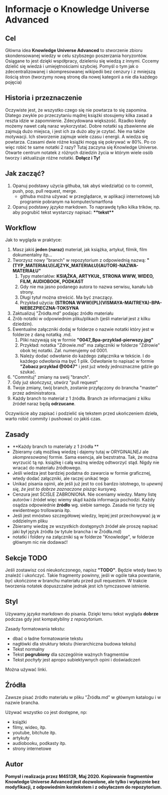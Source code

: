 # Informacje o Knowledge Universe Advanced
##  Cel
Główna idea **Knowledge Universe Advanced** to stworzenie zbioru skondensowanej wiedzy w celu szybszego poszerzania horyzontów. Osiągane to jest dzięki współpracy, dzieleniu się wiedzą z innymi. Cccemy dzielić się wiedzá i umiejętnościami szybciej.
Pomyśl o tym jak o zdecentralizowanej i skompresowanej wikipedii bez cenzury i z mniejszą ilością stron (tworzymy nową stronę dla nowej kategorii a nie dla każdego pojęcia) 

## Historia i przeznaczenie
Oczywiste jest, że wszystko czego się nie powtarza to się zapomina. Dlatego zwykle po przeczytaniu mądrej książki stosujemy kilka zasad a reszta idzie w zapomnienie. Zdecydowana większość. Rzadko kiedy możemy nawet całą naraz wykorzystać.
Dobre notatki są zbawienne ale zajmują dużo miejsca, i jest ich za dużo aby je czytać. Nie ma także motywacji. Ich stworzenie zajmuje wiele czasu i energii. A wiedza się powtarza. Czasami dwie różne książki mogą się pokrywać w 80%.
Po co więc robić te same notatki 2 razy?
Tutaj zaczyna się Knowledge Universe.
Otwarte centrum notatek z różnych dziedzin życia w którym wiele osób tworzy i aktualizuje różne notatki. **Dołącz i Ty!**

## Jak zacząć?

1. Opanuj podstawy użycia githuba, tak abyś wiedział(a) co to commit, push, pop, pull request, merge.
	- githuba można używać w przeglądarce, w aplikacji internetowej lub programie pobranym na komputer/smartfona
2. Opanuj podstawy *języka* markdown. To naprawdę tylko kilka trików, np. aby pogrubić tekst wystarczy napisać: **\*\*tekst\*\***

## Workflow
Jak to wygląda w praktyce:

1. Masz jakiś **jeden (naraz)** materiał, jak książka, artykuł, filmik, film dokumentalny itp...
2. Tworzysz nowy "branch" w repozytorium z odpowiednią nazwą: **"(TYP\_MATERIAŁU)(JĘZYK\_MATERIAŁU)(AUTOR)-NAZWA\-MATERIAŁU"**
	1. Typy materiałów: **KSIĄŻKA, ARTYKUŁ, STRONA WWW, WIDEO, FILM, AUDIOBOOK, PODKAST**
	2. Gdy nie ma jasno podanego autora to nazwa serwisu, kanału lub strony.
	3. Długi tytuł można streścić. Ma być znaczący.
	4. Przykład użycia: **(STRONA WWW)(PL)(VISMAYA-MAITREYA)-BPA-NIEBEZPIECZNA-TOKSYNA**
3. Zaktualizuj "Źródła.md" podając źródło materiału
4. Zrób notatki w odpowiednim pliku/plikach (jeśli materiał jest z kilku dziedzin).
5. Ewentualne załączniki dodaj w folderze o nazwie notatki który jest w folderze z daną notatką .md.
	1. Pliki nazywają się w formie **"0047\_Bpa-przyklad-pierwszy.jpg"**
	2. Przykład: notatka "Zdrowie.md" ma załączniki w folderze "Zdrowie" obok tej notatki. Zał. numerujemy od 0001.
	3. Należy dodać odwołanie do każdego załącznika w tekście. I do każdego odwołania ma być 1 plik. Odwołanie to napisać w formie **"Zobacz przykład @0047"** i jest już wtedy jednoznaczne gdzie go szukać.
6. "Commituj" zmiany na swój "branch".
7. Gdy już skończysz, utwórz "pull request"
8. Twoje zmiany, twój branch, zostanie przyłączony do brancha "master" przez administratora.
9. Każdy branch to materiał z 1 źródła. Branch ze informacjami z kilku źródeł naraz będą **odrzucane**.

Oczywiście aby zapisać i podzielić się tekstem przed ukończeniem dzieła, warto robić commity i pushować co jakiś czas.

## Zasady
- **Każdy branch to materiały z 1 źródła **
- Zbieramy całą możliwą wiedzę i dajemy tutaj w ORYGINALNEJ ale *skompresowanej* formie. Sama esencja, ale bezstratna. Tak, że można wyrzucić tą np. książkę i całą ważną wiedzę odtworzyć stąd. Nigdy nie wracać do materiału źródłowego.
- Jeśli wiedza jest bardziej podatna do zawarcia w formie graficznej, wtedy dodać załączniki, ale raczej unikać tego
- Unikać pisania opinii, ale jeśli już jest to coś bardzo istotnego, to *upewnij się, że jest to dobrze zaznaczone pisząc kursywą.*
- Cenzura jest ŚCIŚLE ZABRONIONA. Nie oceniamy wiedzy. Mamy listę autorów i źródeł więc wiemy skąd każda informacja pochodzi. Każdy osądza odpowiednie **źródło** wg. siebie samego. Zasada nie tyczy się ewidentnego trollowania itp.
- Jeśli jest mnóstwo szczegółowej wiedzy, lepiej jest przechowywać ją w oddzielnym pliku
- Zbieramy wiedzę ze wszystkich dostępnych źródeł ale proszę napisać jaki był język źródła (w tytule brancha i w Źródła.md)
- notatki i foldery na załączniki są w folderze "Knowledge", w folderze głównym nic nie dodawać!

## Sekcje TODO
Jeśli zostawisz coś nieukończonego, napisz **"TODO"**. Będzie wtedy ławo to znaleźć i ukończyć.
Takie fragmenty powinny, jeśli w ogóle taka powstanie, być ukończone w branchu materiału przed pull requestem.
W trakcie tworzenia notatek dopuszczalne jednak jest ich tymczasowe istnienie.

## Styl
Używamy *języka* markdown do pisania. Dzięki temu tekst wygląda **dobrze** podczas gdy jest kompatybilny z *repozytorium*.

Zasady formatowania tekstu:

- dbać o ładne formatowanie tekstu
- nagłówki dla struktury tekstu (hierarchiczna budowa tekstu)
- Tekst normalny
- Tekst **pogrubiony** dla szczególnie ważnych fragmentów
- Tekst *pochyły* jest apropo subiektywnych opini i doświadczeń

Można używać linki.

## Źródła

Zawsze pisać źródło materiału w pliku "Źródła.md" w głównym katalogu i w nazwie brancha.

Używać wszystko co jest dostępne, np:

- książki
- filmy, wideo, itp.
- youtube, bitchute itp.
- artykuły
- audiobooku, podkasty itp.
- strony internetowe

## Autor

**Pomysł i realizacja przez M4S13R, Maj 2020. Kopiowanie fragmentów Knowledge Universe Advanced jest dozwolone, ale tylko i wyłącznie bez modyfikacji, z odpowiednim kontekstem i z odsyłaczem do repozytorium.** 